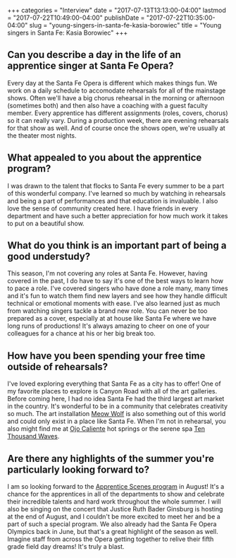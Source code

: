 +++
categories = "Interview"
date = "2017-07-13T13:13:00-04:00"
lastmod = "2017-07-22T10:49:00-04:00"
publishDate = "2017-07-22T10:35:00-04:00"
slug = "young-singers-in-santa-fe-kasia-borowiec"
title = "Young singers in Santa Fe: Kasia Borowiec"
+++

## Can you describe a day in the life of an apprentice singer at Santa Fe Opera?

Every day at the Santa Fe Opera is different which makes things fun. We work on a daily schedule to accomodate rehearsals for all of the mainstage shows. Often we'll have a big chorus rehearsal in the morning or afternoon (sometimes both) and then also have a coaching with a guest faculty member. Every apprentice has different assignments (roles, covers, chorus) so it can really vary. During a production week, there are evening rehearsals for that show as well.  And of course once the shows open, we're usually at the theater most nights. 

## What appealed to you about the apprentice program?

I was drawn to the talent that flocks to Santa Fe every summer to be a part of this wonderful company. I've learned so much by watching in rehearsals and being a part of performances and that education is invaluable. I also love the sense of community created here. I have friends in every department and have such a better appreciation for how much work it takes to put on a beautiful show.

## What do you think is an important part of being a good understudy?

This season, I'm not covering any roles at Santa Fe. However, having covered in the past, I do have to say it's one of the best ways to learn how to pace a role.  I've covered singers who have done a role many, many times and it's fun to watch them find new layers and see how they handle difficult technical or emotional moments with ease. I've also learned just as much from watching singers tackle a brand new role. You can never be too prepared as a cover, especially at at house like Santa Fe where we have long runs of productions! It's always amazing to cheer on one of your colleagues for a chance at his or her big break too.

## How have you been spending your free time outside of rehearsals?

I've loved exploring everything that Santa Fe as a city has to offer! One of my favorite places to explore is Canyon Road with all of the art galleries. Before coming here, I had no idea Santa Fe had the third largest art market in the country. It's wonderful to be in a community that celebrates creativity so much. The art installation [Meow Wolf](https://meowwolf.com/) is also something out of this world and could only exist in a place like Santa Fe. When I'm not in rehearsal, you also might find me at [Ojo Caliente](https://www.ojospa.com/) hot springs or the serene spa [Ten Thousand Waves](https://tenthousandwaves.com/). 

## Are there any highlights of the summer you're particularly looking forward to? 
 
I am so looking forward to the [Apprentice Scenes program](https://www.santafeopera.org/operas-and-ticketing/apprentice-showcase-scenes) in August! It's a chance for the apprentices in all of the departments to show and celebrate their incredible talents and hard work throughout the whole summer. I will also be singing on the concert that Justice Ruth Bader Ginsburg is hosting at the end of August, and I couldn't be more excited to meet her and be a part of such a special program. We also already had the Santa Fe Opera Olympics back in June, but that's a great highlight of the season as well. Imagine staff from across the Opera getting together to relive their fifth grade field day dreams! It's truly a blast.
